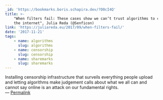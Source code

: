 ```yaml
---
_id: 'https://bookmarks.boris.schapira.dev/?O0cI4Q'
title: >-
    "When filters fail: These cases show we can’t trust algorithms to clean up
    the internet", Julia Reda (@Senficon)
link: 'https://juliareda.eu/2017/09/when-filters-fail/'
date: '2017-11-21'
tags:
    - name: algorithms
      slug: algorithms
    - name: censorship
      slug: censorship
    - name: sharemarks
      slug: sharemarks
---
```


Installing censorship infrastructure that surveils everything people upload and
letting algorithms make judgement calls about what we all can and cannot say
online is an attack on our fundamental rights. <br>&#8212;
<a href="https://bookmarks.boris.schapira.dev/?O0cI4Q" title="Permalink">Permalink</a>
